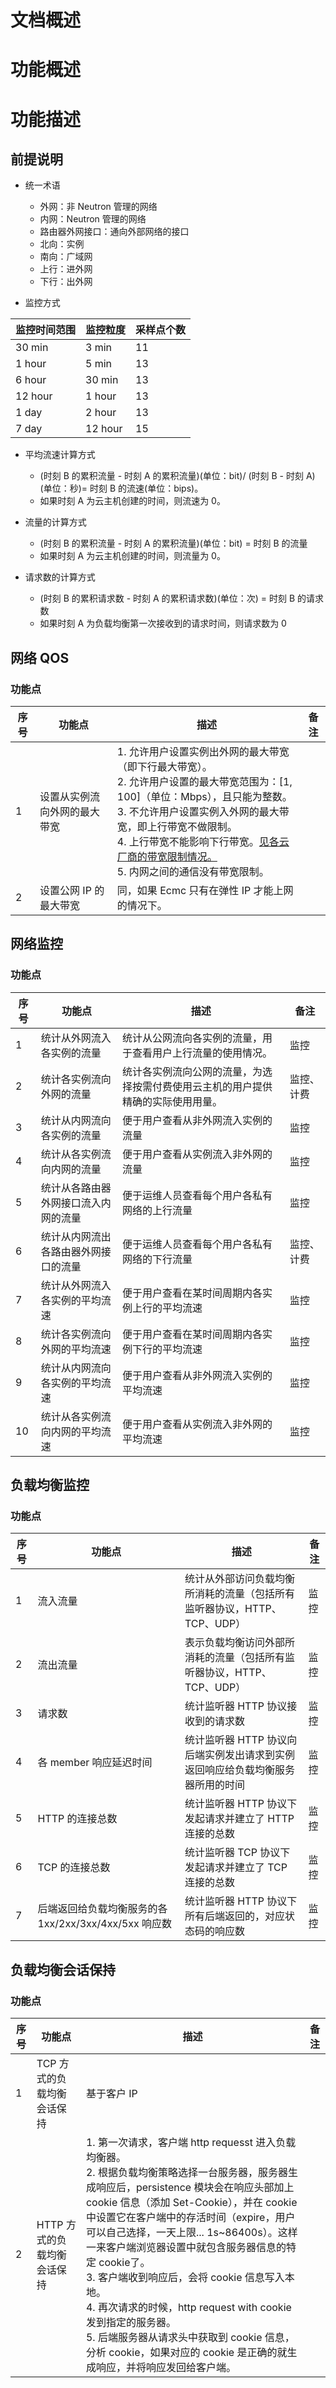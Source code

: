 # 文档概述
# 功能概述
# 功能描述
## 前提说明
* 统一术语
  * 外网：非 Neutron 管理的网络
  * 内网：Neutron 管理的网络
  * 路由器外网接口：通向外部网络的接口
  * 北向：实例
  * 南向：广域网
  * 上行：进外网
  * 下行：出外网

* 监控方式

| **监控时间范围** | **监控粒度** | **采样点个数** |
| ---------------- | ------------ | -------------- |
| 30 min | 3 min | 11 |
| 1 hour | 5 min | 13 |
| 6 hour | 30 min | 13 |
| 12 hour | 1 hour | 13 |
| 1 day | 2 hour | 13 |
| 7 day | 12 hour | 15 |


* 平均流速计算方式
  * (时刻 B 的累积流量 - 时刻 A 的累积流量)(单位：bit)/ (时刻 B - 时刻 A)(单位：秒)= 时刻 B 的流速(单位：bips)。
  * 如果时刻 A 为云主机创建的时间，则流速为 0。

* 流量的计算方式
  * (时刻 B 的累积流量 - 时刻 A 的累积流量)(单位：bit) = 时刻 B 的流量
  * 如果时刻 A 为云主机创建的时间，则流量为 0。

* 请求数的计算方式
  * (时刻 B 的累积请求数 - 时刻 A 的累积请求数)(单位：次) = 时刻 B 的请求数
  * 如果时刻 A 为负载均衡第一次接收到的请求时间，则请求数为 0

## 网络 QOS
### 功能点
| **序号** | **功能点** | **描述** | **备注** |
| -------- | ---------- | -------- | -------- |
| 1 | 设置从实例流向外网的最大带宽 | 1. 允许用户设置实例出外网的最大带宽（即下行最大带宽）。 <br/>2. 允许用户设置的最大带宽范围为：[1, 100]（单位：Mbps），且只能为整数。 <br/>3. 不允许用户设置实例入外网的最大带宽，即上行带宽不做限制。 <br/>4. 上行带宽不能影响下行带宽。[见各云厂商的带宽限制情况。](http://note.youdao.com/) <br/>5. 内网之间的通信没有带宽限制。| |
| 2 | 设置公网 IP 的最大带宽 | 同，如果 Ecmc 只有在弹性 IP 才能上网的情况下。 |

## 网络监控
### 功能点
| **序号** | **功能点** | **描述** | **备注** |
| -------- | ---------- | -------- | -------- |
| 1 | 统计从外网流入各实例的流量 | 统计从公网流向各实例的流量，用于查看用户上行流量的使用情况。 | 监控 |
| 2 | 统计各实例流向外网的流量 | 统计各实例流向公网的流量，为选择按需付费使用云主机的用户提供精确的实际使用用量。 | 监控、计费 |
| 3 | 统计从内网流向各实例的流量 | 便于用户查看从非外网流入实例的流量 | 监控 |
| 4 | 统计从各实例流向内网的流量 | 便于用户查看从实例流入非外网的流量 | 监控 |
| 5 | 统计从各路由器外网接口流入内网的流量 | 便于运维人员查看每个用户各私有网络的上行流量 | 监控 |
| 6 | 统计从内网流出各路由器外网接口的流量 | 便于运维人员查看每个用户各私有网络的下行流量 | 监控、计费 |
| 7 | 统计从外网流入各实例的平均流速 | 便于用户查看在某时间周期内各实例上行的平均流速 | 监控 |
| 8 | 统计各实例流向外网的平均流速 | 便于用户查看在某时间周期内各实例下行的平均流速 | 监控 |
| 9 | 统计从内网流向各实例的平均流速 | 便于用户查看从非外网流入实例的平均流速 | 监控 |
| 10 | 统计从各实例流向内网的平均流速 | 便于用户查看从实例流入非外网的平均流速  | 监控 |

## 负载均衡监控
### 功能点
| **序号** | **功能点** | **描述** | **备注** |
| -------- | ---------- | -------- | -------- |
| 1 | 流入流量 | 统计从外部访问负载均衡所消耗的流量（包括所有监听器协议，HTTP、TCP、UDP）| 监控 |
| 2 | 流出流量 | 表示负载均衡访问外部所消耗的流量（包括所有监听器协议，HTTP、TCP、UDP）| 监控 |
| 3 | 请求数 | 统计监听器 HTTP 协议接收到的请求数 | 监控 |
| 4 | 各 member 响应延迟时间 | 统计监听器 HTTP 协议向后端实例发出请求到实例返回响应给负载均衡服务器所用的时间 | 监控 |
| 5 | HTTP 的连接总数 | 统计监听器 HTTP 协议下发起请求并建立了 HTTP 连接的总数 | 监控 |
| 6 | TCP 的连接总数 | 统计监听器 TCP 协议下发起请求并建立了 TCP 连接的总数 | 监控 |
| 7 | 后端返回给负载均衡服务的各 1xx/2xx/3xx/4xx/5xx 响应数 | 统计监听器 HTTP 协议下所有后端返回的，对应状态码的响应数 | 监控 |

## 负载均衡会话保持
### 功能点
| **序号** | **功能点** | **描述** | **备注** |
| -------- | ---------- | -------- | -------- |
| 1 | TCP 方式的负载均衡会话保持 | 基于客户 IP |
| 2 | HTTP 方式的负载均衡会话保持 | 1. 第一次请求，客户端 http requesst 进入负载均衡器。<br/>2. 根据负载均衡策略选择一台服务器，服务器生成响应后，persistence 模块会在响应头部加上 cookie 信息（添加 Set-Cookie），并在 cookie 中设置它在客户端中的存活时间（expire，用户可以自己选择，一天上限... 1s~86400s）。这样一来客户端浏览器设置中就包含服务器信息的特定 cookie了。<br/>3. 客户端收到响应后，会将 cookie 信息写入本地。<br/>4. 再次请求的时候，http request with cookie 发到指定的服务器。<br/>5. 后端服务器从请求头中获取到 cookie 信息，分析 cookie，如果对应的 cookie 是正确的就生成响应，并将响应发回给客户端。<br/> |

